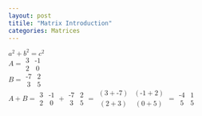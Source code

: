 ```yaml
---
layout: post
titile: "Matrix Introduction"
categories: Matrices
---
```

<script type="text/javascript" src="http://cdn.mathjax.org/mathjax/latest/MathJax.js?config=TeX-AMS-MML_HTMLorMML">
</script>
<math>
	<mrow>
		<mrow>
			<msup>
				<mi>a</mi>
				<mn>2</mn>
			</msup>
			<mo>+</mo>
			<msup>
				<mi>b</mi>
				<mn>2</mn>
			</msup>
		</mrow>
		<mo>=</mo>
		<msup>
			<mi>c</mi>
			<mn>2</mn>
		</msup>
	</mrow>
</math>
<br/>

<math>
	<mrow>
		<mi>A</mi>
		<mo>=</mo>
		<mfenced open="[" close="]">
			<mtable>
				<mtr>
					<mtd><mi>3</mi></mtd>  
					<mtd><mi>-1</mi></mtd>
				</mtr>
				<mtr>
					<mtd><mi>2</mi></mtd>
					<mtd><mi>0</mi></mtd>
				</mtr>
			</mtable>
		</mfenced>
	</mrow>
</math>
<br/>

<math>
	<mrow>
		<mi>B</mi>
		<mo>=</mo>
		<mfenced open="[" close="]">
			<mtable>
				<mtr>
					<mtd><mi>-7</mi></mtd>
					<mtd><mi>2</mi></mtd>
				</mtr>
				<mtr>
					<mtd><mi>3</mi></mtd>
					<mtd><mi>5</mi></mtd>
				</mtr>
			</mtable>
		</mfenced>
	</mrow>
</math>
<br/>

<math>
	<mrow>
		<mi>A</mi>
		<mo>+</mo>
		<mi>B</mi>
		<mo>=</mo>
		<mfenced open="[" close="]">
			<mtable>
				<mtr>
					<mtd><mi>3</mi></mtd>  
					<mtd><mi>-1</mi></mtd>
				</mtr>
				<mtr>
					<mtd><mi>2</mi></mtd>
					<mtd><mi>0</mi></mtd>
				</mtr>
			</mtable>
		</mfenced>
		<mo>+</mo>
		<mfenced open="[" close="]">
			<mtable>
				<mtr>
					<mtd><mi>-7</mi></mtd>
					<mtd><mi>2</mi></mtd>
				</mtr>
				<mtr>
					<mtd><mi>3</mi></mtd>
					<mtd><mi>5</mi></mtd>
				</mtr>
			</mtable>
		</mfenced>
		<mo>=</mo>
		<mfenced open="[" close="]">
			<mtable>
				<mtr>
					<mtd><mo>(</mo><mi>3</mi><mo>+</mo><mi>-7</mi><mo>)</mo></mtd>
					<mtd><mo>(</mo><mi>-1</mi><mo>+</mo><mi>2</mi><mo>)</mo></mtd>
				</mtr>
				<mtr>
					<mtd><mo>(</mo><mi>2</mi><mo>+</mo><mi>3</mi><mo>)</mo></mtd>
					<mtd><mo>(</mo><mi>0</mi><mo>+</mo><mi>5</mi><mo>)</mo></mtd>
				</mtr>
			</mtable>
		</mfenced>
		<mo>=</mo>
		<mfenced open="[" close="]">
			<mtable>
				<mtr>
					<mtd><mi>-4</mi></mtd>  
					<mtd><mi>1</mi></mtd>
				</mtr>
				<mtr>
					<mtd><mi>5</mi></mtd>
					<mtd><mi>5</mi></mtd>
				</mtr>
			</mtable>
		</mfenced>
	</mrow>
</math>
